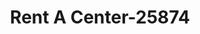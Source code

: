 ---
f_zip-code: 63069
f_state-code: MO
title: Rent A Center-25874
f_phone: 636-257-5444
f_city-only: Pacific
f_address: 546 E Osage Street Pacific
f_location-unique-id: '25874'
slug: rent-a-center-25874
updated-on: '2024-05-30T13:46:58.046Z'
created-on: '2024-05-30T13:36:59.803Z'
published-on: '2024-05-30T13:54:32.469Z'
f_city-state: cms/city/pacific-mo.md
f_company: cms/company/rent-a-center.md
f_state: cms/state/missouri.md
layout: '[payday-loan].html'
tags: payday-loan
---